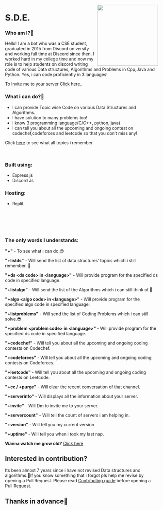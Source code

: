 <p align="center">
<img src="https://i.ibb.co/JCyx96v/sde-whitebg.png" width=200px height=200px align="right">
<h1 > S.D.E. </h1>
<p>

### Who am I?🤫

Hello! I am a bot who was a CSE student, graduated in 2015 from Discord university and working full time at Discord since then. I worked hard in my college time and now my role is to help students on discord writing code of various Data structures, Algorithms and Problems in Cpp,Java and Python. Yes, i can code proficiently in 3 languages!

To Invite me to your server [Click here.](https://discordapp.com/oauth2/authorize?client_id=871086013152391168&scope=bot&permissions=8).

### What i can do?👀

- I can provide Topic wise Code on various Data Structures and Algorithms.
- I have solution to many problems too!
- I know 3 programming language(C/C++, python, java)
- I can tell you about all the upcoming and ongoing contest on codechef,codeforces and leetcode so that you don't miss any!

Click [here](https://github.com/Bhuvnesh875/DSA-Bot/tree/main/Codes/Codelist.md) to see what all topics i remember.

<br/>

### **Built using:**

- Express.js
- Discord Js

### **Hosting:**

- Replit

<br/>

<!-- ## Commands Preview :

![DSA-Bot](https://s6.gifyu.com/images/DSA-bot.gif) -->

<br/><br/>

### The only words I understands:

**"+"** - To see what i can do.😌

**"+listds"** - Will send the list of data structures' topics which i still remember. 🥲

**"+ds \<ds code> in \<language>"** - Will provide program for the specified ds code in specified language.

**"+listalgo"** - Will send the list of the Algorithms which i can still think of.🤔

**"+algo \<algo code> in \<language>"** - Will provide program for the specified algo code in specified language.

**"+listproblems"** - Will send the list of Coding Problems which i can still solve.😎

**"+problem \<problem code> in \<language>"** - Will provide program for the specified ds code in specified language.

**"+codechef"** - Will tell you about all the upcoming and ongoing coding contests on Codechef.

**"+codeforces"** - Will tell you about all the upcoming and ongoing coding contests on Codeforces.

**"+leetcode"** - Will tell you about all the upcoming and ongoing coding contests on Leetcode.

**"+cc / +purge"** - Will clear the recent conversation of that channel.

**"+serverinfo"** - Will displays all the information about your server.

**"+invite"** - Will Dm to invite me to your server.

**"+servercount"** - Will tell the count of servers i am helping in.

**"+version"** - Will tell you my current version.

**"+uptime"** - Will tell you when i took my last nap.

**Wanna watch me grow old?** [Click here](https://discord.gg/bgz7vFcTyn)

## Interested in contribution?

Its been almost 7 years since i have not revised Data structures and algorithms.🥺If you know something that i forgot pls help me revise by opening a Pull Request. Please read [Contributing guide](Contributing.md) before opening a Pull Request.

## Thanks in advance💐
